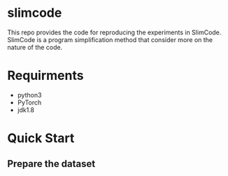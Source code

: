 # slimcode
This repo provides the code for reproducing the experiments in SlimCode. SlimCode is a program simplification method that consider more on the nature of the code.
# Requirments
- python3
- PyTorch
- jdk1.8
# Quick Start
## Prepare the dataset
